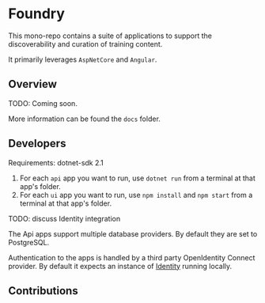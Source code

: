 # Foundry

This mono-repo contains a suite of applications to support the discoverability and curation of training content.

It primarily leverages `AspNetCore` and `Angular`.

## Overview

TODO: Coming soon.

More information can be found the `docs` folder.

## Developers

Requirements: dotnet-sdk 2.1
1. For each `api` app you want to run, use `dotnet run` from a terminal at that app's folder.
2. For each `ui` app you want to run, use `npm install` and `npm start` from a terminal at that app's folder.

TODO: discuss Identity integration

The Api apps support multiple database providers.  By default they are set to PostgreSQL.

Authentication to the apps is handled by a third party OpenIdentity Connect provider.  By default it expects an instance of [Identity](https://github.com/cmu-sei/Identity) running locally.

## Contributions

